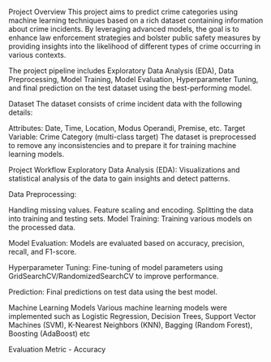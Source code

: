 Project Overview
This project aims to predict crime categories using machine learning techniques based on a rich dataset containing information about crime incidents. By leveraging advanced models, the goal is to enhance law enforcement strategies and bolster public safety measures by providing insights into the likelihood of different types of crime occurring in various contexts.

The project pipeline includes Exploratory Data Analysis (EDA), Data Preprocessing, Model Training, Model Evaluation, Hyperparameter Tuning, and final prediction on the test dataset using the best-performing model.

Dataset
The dataset consists of crime incident data with the following details:

Attributes: Date, Time, Location, Modus Operandi, Premise, etc.
Target Variable: Crime Category (multi-class target)
The dataset is preprocessed to remove any inconsistencies and to prepare it for training machine learning models.

Project Workflow
Exploratory Data Analysis (EDA):
Visualizations and statistical analysis of the data to gain insights and detect patterns.

Data Preprocessing:

Handling missing values.
Feature scaling and encoding.
Splitting the data into training and testing sets.
Model Training:
Training various models on the processed data.

Model Evaluation:
Models are evaluated based on accuracy, precision, recall, and F1-score.

Hyperparameter Tuning:
Fine-tuning of model parameters using GridSearchCV/RandomizedSearchCV to improve performance.

Prediction:
Final predictions on test data using the best model.

Machine Learning Models
Various machine learning models were implemented such as Logistic Regression, Decision Trees, Support Vector Machines (SVM), K-Nearest Neighbors (KNN), Bagging (Random Forest), Boosting (AdaBoost) etc

Evaluation Metric - Accuracy
